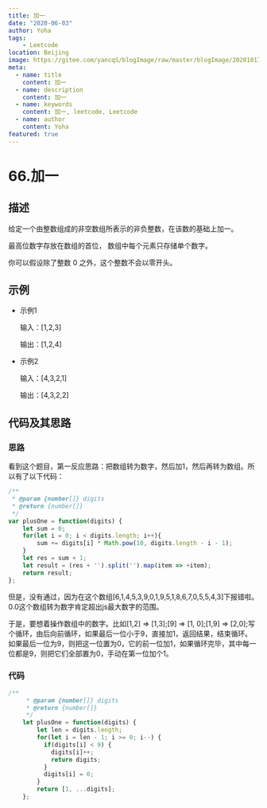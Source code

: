 ```yaml
---
title: 加一
date: "2020-06-03"
author: Yoha
tags:
    - Leetcode
location: Beijing
image: https://gitee.com/yancqS/blogImage/raw/master/blogImage/20201017151542.jpeg
meta:
  - name: title
    content: 加一
  - name: description
    content: 加一
  - name: keywords
    content: 加一, leetcode, Leetcode
  - name: author
    content: Yoha
featured: true
---
```

# 66.加一

## 描述

给定一个由整数组成的非空数组所表示的非负整数，在该数的基础上加一。

最高位数字存放在数组的首位， 数组中每个元素只存储单个数字。

你可以假设除了整数 0 之外，这个整数不会以零开头。

## 示例

- 示例1
  
  输入：[1,2,3]

  输出：[1,2,4]

- 示例2

  输入：[4,3,2,1]

  输出：[4,3,2,2]

## 代码及其思路

### 思路

看到这个题目，第一反应思路：把数组转为数字，然后加1，然后再转为数组。所以有了以下代码：

```javascript
/**
 * @param {number[]} digits
 * @return {number[]}
 */
var plusOne = function(digits) {
    let sum = 0;
    for(let i = 0; i < digits.length; i++){
        sum += digits[i] * Math.pow(10, digits.length - i - 1);
    }
    let res = sum + 1;
    let result = (res + '').split('').map(item => +item);
    return result;
};
```

但是，没有通过，因为在这个数组[6,1,4,5,3,9,0,1,9,5,1,8,6,7,0,5,5,4,3]下报错啦。0.0这个数组转为数字肯定超出js最大数字的范围。

于是，要想着操作数组中的数字。比如[1,2] => [1,3];[9] => [1, 0];[1,9] => [2,0];写个循环，由后向前循环，如果最后一位小于9，直接加1，返回结果，结束循环。如果最后一位为9，则把这一位置为0，它的前一位加1，如果循环完毕，其中每一位都是9，则把它们全部置为0，手动在第一位加个1。

### 代码

```javascript
/**
     * @param {number[]} digits
     * @return {number[]}
     */
    let plusOne = function(digits) {
        let len = digits.length;
        for(let i = len - 1; i >= 0; i--) {
          if(digits[i] < 9) {
            digits[i]++;
            return digits;
          }
          digits[i] = 0;
        }
        return [1, ...digits];
    };
```
